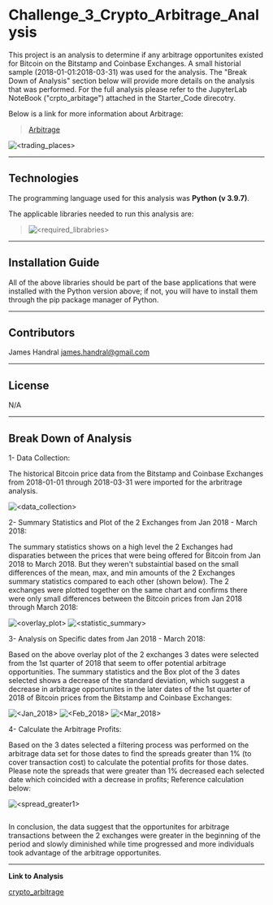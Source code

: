# Challenge_3_Crypto_Arbitrage_Analysis
This project is an analysis to determine if any arbitrage opportunites existed for Bitcoin on the Bitstamp and Coinbase Exchanges. A small historial sample (2018-01-01:2018-03-31) was used for the analysis. The "Break Down of Analysis" section below will provide more details on the analysis that was performed. For the full analysis please refer to the JupyterLab NoteBook ("crpto_arbitage") attached in the Starter_Code direcotry. 

Below is a link for more information about Arbitrage:
 
 >[Arbitrage](https://www.investopedia.com/terms/a/arbitrage.asp#:~:text=The%20standard%20definition%20of%20arbitrage%20involves%20buying%20and,also%20sometimes%20used%20to%20describe%20other%20trading%20activities.)

![<trading_places>](./Images/trading_places.png)

---
## Technologies
The programming language used for this analysis was **Python (v 3.9.7)**.

The applicable libraries needed to run this analysis are:

>![<required_librabries>](./Images/required_libraries.png)



---

## Installation Guide

All of the above libraries should be part of the base applications that were installed with the Python version above; if not, you will have to install them through the pip package manager of Python.



---

## Contributors

James Handral
james.handral@gmail.com


---

## License

N/A

---

## Break Down of Analysis

1- Data Collection:

The historical Bitcoin price data from the Bitstamp and Coinbase Exchanges from 2018-01-01 through 2018-03-31 were imported for the arbritrage analysis.

![<data_collection>](./Images/data_collection.png)



2- Summary Statistics and Plot of the 2 Exchanges from Jan 2018 - March 2018:

The summary statistics shows on a high level the 2 Exchanges had disparaties between the prices that were being offered for Bitcoin from Jan 2018 to March 2018. But they weren't substaintial based on the small differences of the mean, max, and min amounts of the 2 Exchanges summary statistics compared to each other (shown below). The 2 exchanges were plotted together on the same chart and confirms there were only small differences between the Bitcoin prices from Jan 2018 through March 2018: 


 ![<overlay_plot>](./Images/overlay_plot.png)
![<statistic_summary>](./Images/statistic_summary.png)


3- Analysis on Specific dates from Jan 2018 - March 2018:

Based on the above overlay plot of the 2 exchanges 3 dates were selected from the 1st quarter of 2018 that seem to offer potential arbitrage opportunities. The summary statistics and the Box plot of the 3 dates selected shows a decrease of the standard deviation, which suggest a decrease in arbitrage opportunites in the later dates of the 1st quarter of 2018 of Bitcoin prices from the Bitstamp and Coinbase Exchanges:


![<Jan_2018>](./Images/Jan_2018.png)
![<Feb_2018>](./Images/Feb_2018.png)
![<Mar_2018>](./Images/Mar_2018.png)

4- Calculate the Arbitrage Profits:

Based on the 3 dates selected a filtering process was performed on the arbitrage data set for those dates to find the spreads greater than 1% (to cover transaction cost) to calculate the potential profits for those dates. Please note the spreads that were greater than 1% decreased each selected date which coincided with a decrease in profits; Reference calculation below:

![<spread_greater1>](./Images/spread_greater1.png)

![<profits>](./Images/profits.png)



In conclusion, the data suggest that the opportunites for arbitrage transactions between the 2 exchanges were greater in the beginning of the period and slowly diminished while time progressed and more individuals took advantage of the arbitrage opportunites.


---
**Link to Analysis**

[crypto_arbitrage](./Starter_Code(2)/Starter_Code/crypto_arbitrage.ipynb)

